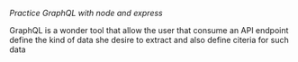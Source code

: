 *Practice GraphQL with node and express*
 
GraphQL is a wonder tool that allow the user that consume an API endpoint define the kind of data she desire to extract and also define citeria for such data

